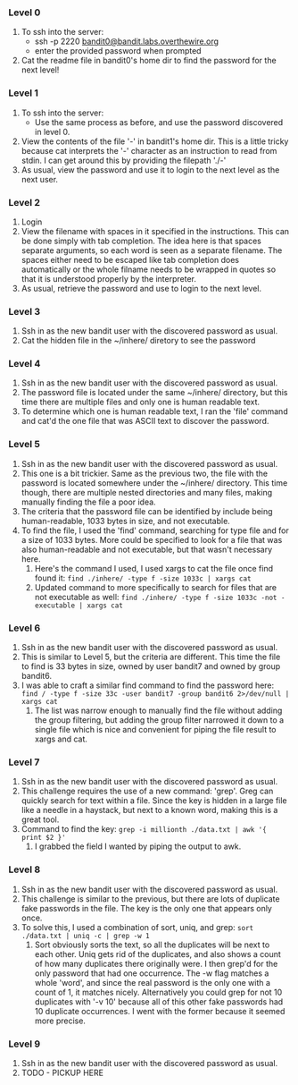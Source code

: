 ### Level 0

1. To ssh into the server:
    - ssh -p 2220 bandit0@bandit.labs.overthewire.org
    - enter the provided password when prompted
1. Cat the readme file in bandit0's home dir to find the password for the next level!

### Level 1

1. To ssh into the server:
    - Use the same process as before, and use the password discovered in level 0.
1. View the contents of the file '-' in bandit1's home dir. This is a little tricky because cat interprets the '-' character as an instruction to read from stdin. I can get around this by providing the filepath './-'
1. As usual, view the password and use it to login to the next level as the next user.

### Level 2

1. Login
1. View the filename with spaces in it specified in the instructions. This can be done simply with tab completion. The idea here is that spaces separate arguments, so each word is seen as a separate filename. The spaces either need to be escaped like tab completion does automatically or the whole filname needs to be wrapped in quotes so that it is understood properly by the interpreter.
1. As usual, retrieve the password and use to login to the next level.

### Level 3

1. Ssh in as the new bandit user with the discovered password as usual.
1. Cat the hidden file in the ~/inhere/ diretory to see the password

### Level 4

1. Ssh in as the new bandit user with the discovered password as usual.
1. The password file is located under the same ~/inhere/ directory, but this time there are multiple files and only one is human readable text.
1. To determine which one is human readable text, I ran the 'file' command and cat'd the one file that was ASCII text to discover the password.

### Level 5

1. Ssh in as the new bandit user with the discovered password as usual.
1. This one is a bit trickier. Same as the previous two, the file with the password is located somewhere under the ~/inhere/ directory. This time though, there are multiple nested directories and many files, making manually finding the file a poor idea. 
1. The criteria that the password file can be identified by include being human-readable, 1033 bytes in size, and not executable.
1. To find the file, I used the 'find' command, searching for type file and for a size of 1033 bytes. More could be specified to look for a file that was also human-readable and not executable, but that wasn't necessary here.
    1. Here's the command I used, I used xargs to cat the file once find found it: `find ./inhere/ -type f -size 1033c | xargs cat`
    1. Updated command to more specifically to search for files that are not executable as well: `find ./inhere/ -type f -size 1033c -not -executable | xargs cat`

### Level 6

1. Ssh in as the new bandit user with the discovered password as usual.
1. This is similar to Level 5, but the criteria are different. This time the file to find is 33 bytes in size, owned by user bandit7 and owned by group bandit6.
1. I was able to craft a similar find command to find the password here: `find / -type f -size 33c -user bandit7 -group bandit6 2>/dev/null | xargs cat`
    1. The list was narrow enough to manually find the file without adding the group filtering, but adding the group filter narrowed it down to a single file which is nice and convenient for piping the file result to xargs and cat.

### Level 7

1. Ssh in as the new bandit user with the discovered password as usual.
1. This challenge requires the use of a new command: 'grep'. Greg can quickly search for text within a file. Since the key is hidden in a large file like a needle in a haystack, but next to a known word, making this is a great tool.
1. Command to find the key: `grep -i millionth ./data.txt | awk
 '{ print $2 }'`
    1. I grabbed the field I wanted by piping the output to awk.

### Level 8

1. Ssh in as the new bandit user with the discovered password as usual.
1. This challenge is similar to the previous, but there are lots of duplicate fake passwords in the file. The key is the only one that appears only once. 
1. To solve this, I used a combination of sort, uniq, and grep: `sort ./data.txt | uniq -c | grep -w 1`
    1. Sort obviously sorts the text, so all the duplicates will be next to each other. Uniq gets rid of the duplicates, and also shows a count of how many duplicates there originally were. I then grep'd for the only password that had one occurrence. The -w flag matches a whole 'word', and since the real password is the only one with a count of 1, it matches nicely. Alternatively you could grep for not 10 duplicates with '-v 10' because all of this other fake passwords had 10 duplicate occurrences. I went with the former because it seemed more precise.

### Level 9

1. Ssh in as the new bandit user with the discovered password as usual.
1. TODO - PICKUP HERE
